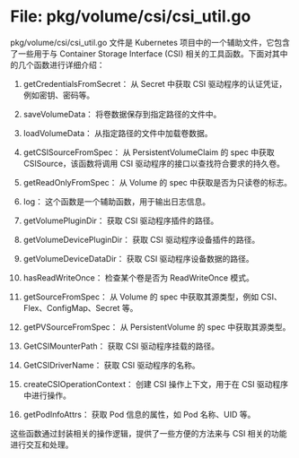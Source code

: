 # File: pkg/volume/csi/csi_util.go

pkg/volume/csi/csi_util.go 文件是 Kubernetes 项目中的一个辅助文件，它包含了一些用于与 Container Storage Interface (CSI) 相关的工具函数。下面对其中的几个函数进行详细介绍：

1. getCredentialsFromSecret：
   从 Secret 中获取 CSI 驱动程序的认证凭证，例如密钥、密码等。

2. saveVolumeData：
   将卷数据保存到指定路径的文件中。

3. loadVolumeData：
   从指定路径的文件中加载卷数据。

4. getCSISourceFromSpec：
   从 PersistentVolumeClaim 的 spec 中获取 CSISource，该函数将调用 CSI 驱动程序的接口以查找符合要求的持久卷。

5. getReadOnlyFromSpec：
   从 Volume 的 spec 中获取是否为只读卷的标志。

6. log：
   这个函数是一个辅助函数，用于输出日志信息。

7. getVolumePluginDir：
   获取 CSI 驱动程序插件的路径。

8. getVolumeDevicePluginDir：
   获取 CSI 驱动程序设备插件的路径。

9. getVolumeDeviceDataDir：
   获取 CSI 驱动程序设备数据的路径。

10. hasReadWriteOnce：
    检查某个卷是否为 ReadWriteOnce 模式。

11. getSourceFromSpec：
    从 Volume 的 spec 中获取其源类型，例如 CSI、Flex、ConfigMap、Secret 等。

12. getPVSourceFromSpec：
    从 PersistentVolume 的 spec 中获取其源类型。

13. GetCSIMounterPath：
    获取 CSI 驱动程序挂载的路径。

14. GetCSIDriverName：
    获取 CSI 驱动程序的名称。

15. createCSIOperationContext：
    创建 CSI 操作上下文，用于在 CSI 驱动程序中进行操作。

16. getPodInfoAttrs：
    获取 Pod 信息的属性，如 Pod 名称、UID 等。

这些函数通过封装相关的操作逻辑，提供了一些方便的方法来与 CSI 相关的功能进行交互和处理。

